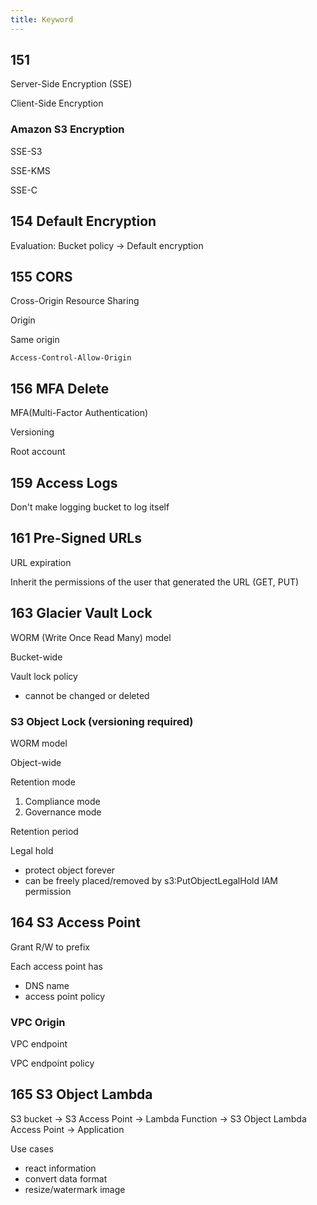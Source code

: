 ```yaml
---
title: Keyword
---
```


## 151
Server-Side Encryption (SSE)

Client-Side Encryption

### Amazon S3 Encryption
SSE-S3

SSE-KMS

SSE-C



## 154 Default Encryption
Evaluation: Bucket policy -> Default encryption



## 155 CORS
Cross-Origin Resource Sharing

Origin

Same origin

`Access-Control-Allow-Origin`


## 156 MFA Delete
MFA(Multi-Factor Authentication)

Versioning

Root account



## 159 Access Logs
Don't make logging bucket to log itself



## 161 Pre-Signed URLs
URL expiration

Inherit the permissions of the user that generated the URL (GET, PUT)




## 163 Glacier Vault Lock
WORM (Write Once Read Many) model

Bucket-wide

Vault lock policy
- cannot be changed or deleted

### S3 Object Lock (versioning required)
WORM model

Object-wide

Retention mode
1. Compliance mode
2. Governance mode

Retention period

Legal hold
- protect object forever
- can be freely placed/removed by s3:PutObjectLegalHold IAM permission



## 164 S3 Access Point
Grant R/W to prefix

Each access point has
- DNS name
- access point policy

### VPC Origin
VPC endpoint

VPC endpoint policy



## 165 S3 Object Lambda
S3 bucket -> S3 Access Point -> Lambda Function -> S3 Object Lambda Access Point -> Application

Use cases
- react information
- convert data format
- resize/watermark image

